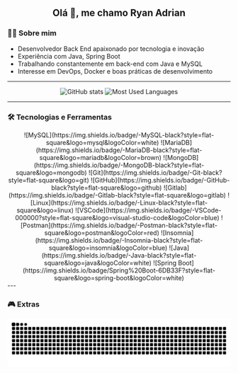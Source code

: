 <h2 align="center">Olá 👋, me chamo Ryan Adrian</h2>

### 👨‍💻 Sobre mim
- Desenvolvedor Back End apaixonado por tecnologia e inovação
- Experiência com Java, Spring Boot
- Trabalhando constantemente em back-end com Java e MySQL
- Interesse em DevOps, Docker e boas práticas de desenvolvimento

---

<div align="center">
  <img src="https://github-readme-stats.vercel.app/api?username=1Kibe&show_icons=true&include_all_commits=true&count_private=true&theme=dracula" height="150" alt="GitHub stats" />
  <img src="https://github-readme-stats.vercel.app/api/top-langs?username=1Kibe&layout=compact&langs_count=6&theme=dracula" height="150" alt="Most Used Languages" />
</div>

---
### 🛠 Tecnologias e Ferramentas
<div align="center">
![MySQL](https://img.shields.io/badge/-MySQL-black?style=flat-square&logo=mysql&logoColor=white)
![MariaDB](https://img.shields.io/badge/-MariaDB-black?style=flat-square&logo=mariadb&logoColor=brown)
![MongoDB](https://img.shields.io/badge/-MongoDB-black?style=flat-square&logo=mongodb)
![Git](https://img.shields.io/badge/-Git-black?style=flat-square&logo=git)
![GitHub](https://img.shields.io/badge/-GitHub-black?style=flat-square&logo=github)
![Gitlab](https://img.shields.io/badge/-Gitlab-black?style=flat-square&logo=gitlab)
![Linux](https://img.shields.io/badge/-Linux-black?style=flat-square&logo=linux)
![VSCode](https://img.shields.io/badge/-VSCode-000000?style=flat-square&logo=visual-studio-code&logoColor=blue)
![Postman](https://img.shields.io/badge/-Postman-black?style=flat-square&logo=postman&logoColor=red)
![Insomnia](https://img.shields.io/badge/-Insomnia-black?style=flat-square&logo=insomnia&logoColor=blue)
![Java](https://img.shields.io/badge/-Java-black?style=flat-square&logo=java&logoColor=white)
![Spring Boot](https://img.shields.io/badge/Spring%20Boot-6DB33F?style=flat-square&logo=spring-boot&logoColor=white)
</div>
---

### 🎮 Extras
<div align="center">
  <img src="https://raw.githubusercontent.com/1Kibe/1Kibe/output/snake.svg" alt="Snake animation" />
</div>
